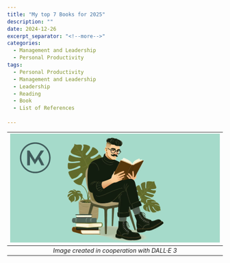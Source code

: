 ```yaml
---
title: "My top 7 Books for 2025"
description: ""
date: 2024-12-26
excerpt_separator: "<!--more-->"
categories:
  - Management and Leadership
  - Personal Productivity
tags:
  - Personal Productivity
  - Management and Leadership
  - Leadership
  - Reading
  - Book
  - List of References

---
```


| ![image](/assets/images/MK_Reading.PNG) |
|:--:|
| *Image created in cooperation with DALL·E 3* |
